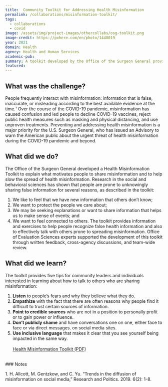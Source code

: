 ```yaml
---
title:  Community Toolkit for Addressing Health Misinformation
permalink: /collaborations/misinformation-toolkit/
tags:
  - collaborations
  - covid
image: /assets/img/project-images/othercollabs/osg-toolkit.png
image-credit: https://pxhere.com/en/photo/1448019
year: 2021
domain: Health
agency: Health and Human Services
academic-pub: 
summary: A toolkit developed by the Office of the Surgeon General provides information and exercises to slow the spread of health misinformation.
featured: 
---
```

## What was the challenge? 

People frequently interact with misinformation:  information that is false, inaccurate, or misleading according to the best available evidence at the time.¹  Over the course of the COVID-19 pandemic, misinformation has caused confusion and led people to decline COVID-19 vaccines, reject public health measures such as masking and physical distancing, and use unproven treatments.  Preventing and addressing health misinformation is a major priority for the U.S. Surgeon General, who has issued an Advisory to warn the American public about the urgent threat of health misinformation during the COVID-19 pandemic and beyond.

## What did we do? 

The Office of the Surgeon General developed a Health Misinformation Toolkit to explain what motivates people to share misinformation and to help slow the spread of health misinformation. Research in the social and behavioral sciences has shown that people are prone to unknowingly sharing false information for several reasons, as described in the toolkit: 
1. We like to feel that we have new information that others don’t know;
2. We want to protect the people we care about; 
3. We may be seeking explanations or want to share information that helps us to make sense of events; and 
4. We want to feel connected to others. 
The toolkit provides information and exercises to help people recognize false health information and also to effectively talk with others prone to spreading misinformation. Office of Evaluation Sciences experts supported the development of this toolkit through written feedback, cross-agency discussions, and team-wide review. 

## What did we learn?

The toolkit provides five tips for community leaders and individuals interested in learning about how to talk to others who are sharing misinformation:
1. **Listen** to people’s fears and why they believe what they do.
2. **Empathize** with the fact that there are often reasons why people find it difficult to trust certain sources of information.
3. **Point to credible sources** who are not in a position to personally profit or to gain power or influence.
4. **Don’t publicly shame** and have conversations one on one, either face to face or via direct messages. on social media sites.
5. **Use inclusive language** that makes it clear that you see yourself being impacted in the same way.
<br><br>
<a class="usa-button" href="https://oes.gsa.gov/assets/publications/BIGuide-for-Improving-Payment-Integrity-final.pdf" target="_blank">Health Misinformation Toolkit (PDF)</a>   
<br>
### Notes
<p>1. H. Allcott, M. Gentzkow, and C. Yu. “Trends in the diffusion of misinformation on social media,” Research and Politics. 2019. 6(2): 1-8.</p>
